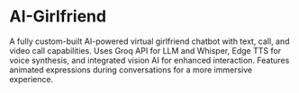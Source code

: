 # AI-Girlfriend
A fully custom-built AI-powered virtual girlfriend chatbot with text, call, and video call capabilities. Uses Groq API for LLM and Whisper, Edge TTS for voice synthesis, and integrated vision AI for enhanced interaction. Features animated expressions during conversations for a more immersive experience.
